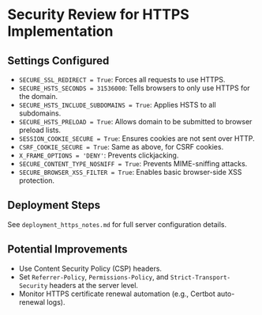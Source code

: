 # Security Review for HTTPS Implementation

## Settings Configured

- `SECURE_SSL_REDIRECT = True`: Forces all requests to use HTTPS.
- `SECURE_HSTS_SECONDS = 31536000`: Tells browsers to only use HTTPS for the domain.
- `SECURE_HSTS_INCLUDE_SUBDOMAINS = True`: Applies HSTS to all subdomains.
- `SECURE_HSTS_PRELOAD = True`: Allows domain to be submitted to browser preload lists.
- `SESSION_COOKIE_SECURE = True`: Ensures cookies are not sent over HTTP.
- `CSRF_COOKIE_SECURE = True`: Same as above, for CSRF cookies.
- `X_FRAME_OPTIONS = 'DENY'`: Prevents clickjacking.
- `SECURE_CONTENT_TYPE_NOSNIFF = True`: Prevents MIME-sniffing attacks.
- `SECURE_BROWSER_XSS_FILTER = True`: Enables basic browser-side XSS protection.

## Deployment Steps

See `deployment_https_notes.md` for full server configuration details.

## Potential Improvements

- Use Content Security Policy (CSP) headers.
- Set `Referrer-Policy`, `Permissions-Policy`, and `Strict-Transport-Security` headers at the server level.
- Monitor HTTPS certificate renewal automation (e.g., Certbot auto-renewal logs).
